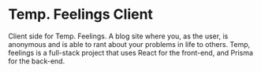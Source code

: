 # Temp. Feelings Client
Client side for Temp. Feelings. 
A blog site where you, as the user, is anonymous and is able to rant about your problems in life to others. Temp, feelings is a full-stack project that uses React for the front-end, and Prisma for the back-end.
